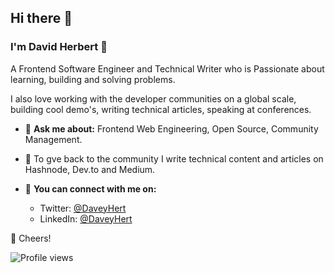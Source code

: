 ## Hi there 👋

### I'm David Herbert 🤖

A Frontend Software Engineer and Technical Writer who is Passionate about learning, building and solving problems.

I also love working with the developer communities on a global scale, building cool demo's, writing technical articles, speaking at conferences.

* 💬 **Ask me about:** Frontend Web Engineering, Open Source, Community Management.
* 📝 To gve back to the community I write technical content and articles on Hashnode, Dev.to and Medium.


* 🚀 **You can connect with me on:**
   - Twitter: [@DaveyHert](https://twitter.com/DaveyHert)
   - LinkedIn: [@DaveyHert](https://www.linkedin.com/in/daveyhert/)


🥂 Cheers!

![Profile views](https://gpvc.arturio.dev/DaveyHert)

